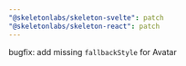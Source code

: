 ```yaml
---
"@skeletonlabs/skeleton-svelte": patch
"@skeletonlabs/skeleton-react": patch
---
```


bugfix: add missing `fallbackStyle` for Avatar
  